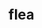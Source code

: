 ---
category: 4-letters
denotation: null
name: flea
reference_link: https://www.etymonline.com/word/flea
root_language: null
root_name: null
title: flea
type: free
word_sums:
- respelling: flea
  sum: 'Flea + '
---
